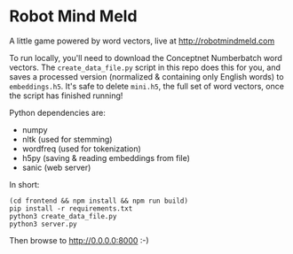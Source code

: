 # Robot Mind Meld
A little game powered by word vectors, live at http://robotmindmeld.com

To run locally, you'll need to download the Conceptnet Numberbatch word vectors. The `create_data_file.py` script in this repo does this for you, and saves a processed version (normalized & containing only English words) to `embeddings.h5`. It's safe to delete `mini.h5`, the full set of word vectors, once the script has finished running!

Python dependencies are:
- numpy
- nltk (used for stemming)
- wordfreq (used for tokenization)
- h5py (saving & reading embeddings from file)
- sanic (web server)

In short:
```
(cd frontend && npm install && npm run build)
pip install -r requirements.txt
python3 create_data_file.py
python3 server.py
```

Then browse to http://0.0.0.0:8000 :-)
